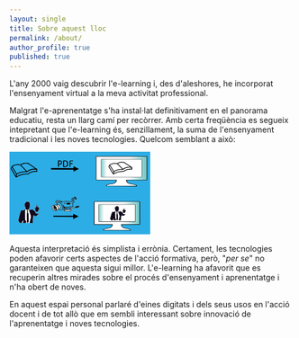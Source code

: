 ```yaml
---
layout: single
title: Sobre aquest lloc
permalink: /about/
author_profile: true
published: true
---
```


L'any 2000 vaig descubrir l'e-learning i, des d'aleshores, he incorporat l'ensenyament virtual a la meva activitat professional.

Malgrat l'e-aprenentatge s'ha instal·lat definitivament en el panorama educatiu, resta un llarg camí per recòrrer. Amb certa freqüència es segueix intepretant que l'e-learning és, senzillament, la suma de l'ensenyament tradicional i les noves tecnologies. Quelcom semblant a això: 

![Bad Use of Learning](/assets/images/BadUseLearning-small.png)

Aquesta interpretació és simplista i errònia. Certament, les tecnologies poden afavorir certs aspectes de l'acció formativa, però, "_per se_" no garanteixen que aquesta sigui millor. L'e-learning ha afavorit que es recuperin altres mirades sobre el procés d'ensenyament i aprenentatge i n'ha obert de noves. 

En aquest espai personal parlaré d'eines digitats i dels seus usos en l'acció docent i de tot allò que em sembli interessant sobre innovació de l'aprenentatge i noves tecnologies.

